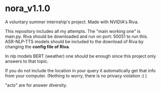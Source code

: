 # nora_v1.1.0

A voluntary summer internship's project. Made with NVIDIA's Riva. 

This repository includes all my attempts. The "main working one" is main.py. 
Riva should be downloaded and run on port: 50051 to run this. 
ASR-NLP-TTS models should be included to the download of Riva by changing the **config file of Riva**. 

In nlp models BERT (weather) one should be enough since this project only answers to that topic.

If you do not include the location in your query it automatically get that info from your computer. (Nothing to worry, there is no privacy violation :) )

"acts" are for answer diversity.
